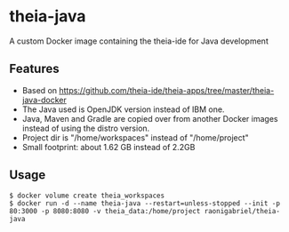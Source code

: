 # theia-java
A custom Docker image containing the theia-ide for Java development


## Features
* Based on https://github.com/theia-ide/theia-apps/tree/master/theia-java-docker
* The Java used is OpenJDK version instead of IBM one.
* Java, Maven and Gradle are copied over from another Docker images instead of using the distro version.
* Project dir is "/home/workspaces" instead of "/home/project"
* Small footprint: about 1.62 GB instead of 2.2GB

## Usage
```
$ docker volume create theia_workspaces
$ docker run -d --name theia-java --restart=unless-stopped --init -p 80:3000 -p 8080:8080 -v theia_data:/home/project raonigabriel/theia-java
```
